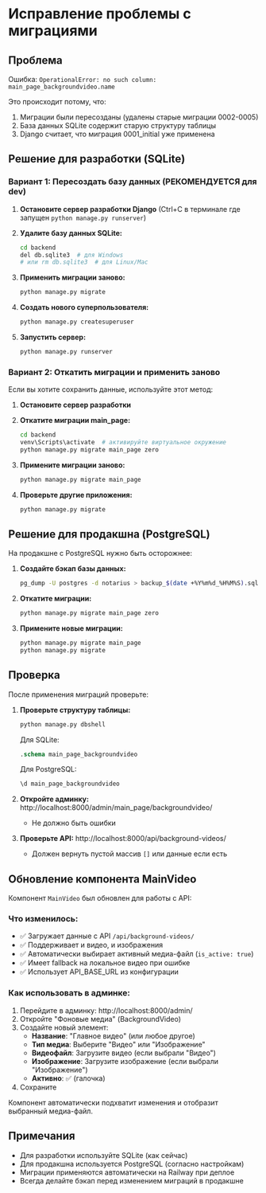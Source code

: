 # Исправление проблемы с миграциями

## Проблема

Ошибка: `OperationalError: no such column: main_page_backgroundvideo.name`

Это происходит потому, что:

1. Миграции были пересозданы (удалены старые миграции 0002-0005)
2. База данных SQLite содержит старую структуру таблицы
3. Django считает, что миграция 0001_initial уже применена

## Решение для разработки (SQLite)

### Вариант 1: Пересоздать базу данных (РЕКОМЕНДУЕТСЯ для dev)

1. **Остановите сервер разработки Django** (Ctrl+C в терминале где запущен `python manage.py runserver`)

2. **Удалите базу данных SQLite:**

   ```bash
   cd backend
   del db.sqlite3  # для Windows
   # или rm db.sqlite3  # для Linux/Mac
   ```

3. **Применить миграции заново:**

   ```bash
   python manage.py migrate
   ```

4. **Создать нового суперпользователя:**

   ```bash
   python manage.py createsuperuser
   ```

5. **Запустить сервер:**
   ```bash
   python manage.py runserver
   ```

### Вариант 2: Откатить миграции и применить заново

Если вы хотите сохранить данные, используйте этот метод:

1. **Остановите сервер разработки**

2. **Откатите миграции main_page:**

   ```bash
   cd backend
   venv\Scripts\activate  # активируйте виртуальное окружение
   python manage.py migrate main_page zero
   ```

3. **Примените миграции заново:**

   ```bash
   python manage.py migrate main_page
   ```

4. **Проверьте другие приложения:**
   ```bash
   python manage.py migrate
   ```

## Решение для продакшна (PostgreSQL)

На продакшне с PostgreSQL нужно быть осторожнее:

1. **Создайте бэкап базы данных:**

   ```bash
   pg_dump -U postgres -d notarius > backup_$(date +%Y%m%d_%H%M%S).sql
   ```

2. **Откатите миграции:**

   ```bash
   python manage.py migrate main_page zero
   ```

3. **Примените новые миграции:**
   ```bash
   python manage.py migrate main_page
   python manage.py migrate
   ```

## Проверка

После применения миграций проверьте:

1. **Проверьте структуру таблицы:**

   ```bash
   python manage.py dbshell
   ```

   Для SQLite:

   ```sql
   .schema main_page_backgroundvideo
   ```

   Для PostgreSQL:

   ```sql
   \d main_page_backgroundvideo
   ```

2. **Откройте админку:** http://localhost:8000/admin/main_page/backgroundvideo/

   - Не должно быть ошибки

3. **Проверьте API:** http://localhost:8000/api/background-videos/
   - Должен вернуть пустой массив `[]` или данные если есть

## Обновление компонента MainVideo

Компонент `MainVideo` был обновлен для работы с API:

### Что изменилось:

- ✅ Загружает данные с API `/api/background-videos/`
- ✅ Поддерживает и видео, и изображения
- ✅ Автоматически выбирает активный медиа-файл (`is_active: true`)
- ✅ Имеет fallback на локальное видео при ошибке
- ✅ Использует API_BASE_URL из конфигурации

### Как использовать в админке:

1. Перейдите в админку: http://localhost:8000/admin/
2. Откройте "Фоновые медиа" (BackgroundVideo)
3. Создайте новый элемент:
   - **Название**: "Главное видео" (или любое другое)
   - **Тип медиа**: Выберите "Видео" или "Изображение"
   - **Видеофайл**: Загрузите видео (если выбрали "Видео")
   - **Изображение**: Загрузите изображение (если выбрали "Изображение")
   - **Активно**: ✅ (галочка)
4. Сохраните

Компонент автоматически подхватит изменения и отобразит выбранный медиа-файл.

## Примечания

- Для разработки используйте SQLite (как сейчас)
- Для продакшна используется PostgreSQL (согласно настройкам)
- Миграции применяются автоматически на Railway при деплое
- Всегда делайте бэкап перед изменением миграций в продакшне
